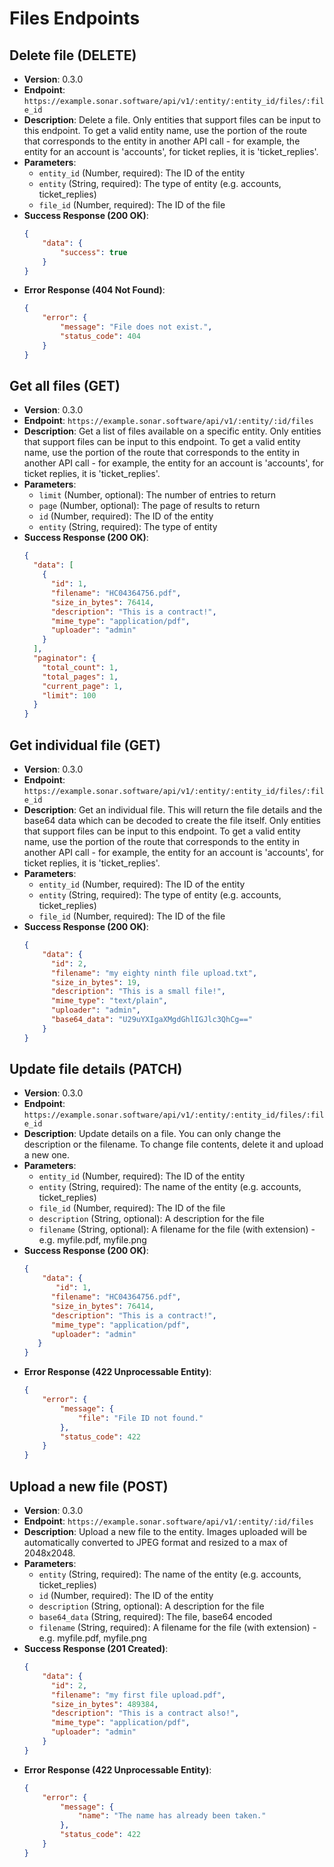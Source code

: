 # Files Endpoints

## Delete file (DELETE)
- **Version**: 0.3.0
- **Endpoint**: `https://example.sonar.software/api/v1/:entity/:entity_id/files/:file_id`
- **Description**: Delete a file. Only entities that support files can be input to this endpoint. To get a valid entity name, use the portion of the route that corresponds to the entity in another API call - for example, the entity for an account is 'accounts', for ticket replies, it is 'ticket_replies'.
- **Parameters**:
    - `entity_id` (Number, required): The ID of the entity
    - `entity` (String, required): The type of entity (e.g. accounts, ticket_replies)
    - `file_id` (Number, required): The ID of the file
- **Success Response (200 OK)**:
    ```json
    {
        "data": {
            "success": true
        }
    }
    ```
- **Error Response (404 Not Found)**:
    ```json
    {
        "error": {
            "message": "File does not exist.",
            "status_code": 404
        }
    }
    ```

## Get all files (GET)
- **Version**: 0.3.0
- **Endpoint**: `https://example.sonar.software/api/v1/:entity/:id/files`
- **Description**: Get a list of files available on a specific entity. Only entities that support files can be input to this endpoint. To get a valid entity name, use the portion of the route that corresponds to the entity in another API call - for example, the entity for an account is 'accounts', for ticket replies, it is 'ticket_replies'.
- **Parameters**:
    - `limit` (Number, optional): The number of entries to return
    - `page` (Number, optional): The page of results to return
    - `id` (Number, required): The ID of the entity
    - `entity` (String, required): The type of entity
- **Success Response (200 OK)**:
    ```json
    {
      "data": [
        {
          "id": 1,
          "filename": "HC04364756.pdf",
          "size_in_bytes": 76414,
          "description": "This is a contract!",
          "mime_type": "application/pdf",
          "uploader": "admin"
        }
      ],
      "paginator": {
        "total_count": 1,
        "total_pages": 1,
        "current_page": 1,
        "limit": 100
      }
    }
    ```

## Get individual file (GET)
- **Version**: 0.3.0
- **Endpoint**: `https://example.sonar.software/api/v1/:entity/:entity_id/files/:file_id`
- **Description**: Get an individual file. This will return the file details and the base64 data which can be decoded to create the file itself. Only entities that support files can be input to this endpoint. To get a valid entity name, use the portion of the route that corresponds to the entity in another API call - for example, the entity for an account is 'accounts', for ticket replies, it is 'ticket_replies'.
- **Parameters**:
    - `entity_id` (Number, required): The ID of the entity
    - `entity` (String, required): The type of entity (e.g. accounts, ticket_replies)
    - `file_id` (Number, required): The ID of the file
- **Success Response (200 OK)**:
    ```json
    {
        "data": {
          "id": 2,
          "filename": "my eighty ninth file upload.txt",
          "size_in_bytes": 19,
          "description": "This is a small file!",
          "mime_type": "text/plain",
          "uploader": "admin",
          "base64_data": "U29uYXIgaXMgdGhlIGJlc3QhCg=="
        }
    }
    ```

## Update file details (PATCH)
- **Version**: 0.3.0
- **Endpoint**: `https://example.sonar.software/api/v1/:entity/:entity_id/files/:file_id`
- **Description**: Update details on a file. You can only change the description or the filename. To change file contents, delete it and upload a new one.
- **Parameters**:
    - `entity_id` (Number, required): The ID of the entity
    - `entity` (String, required): The name of the entity (e.g. accounts, ticket_replies)
    - `file_id` (Number, required): The ID of the file
    - `description` (String, optional): A description for the file
    - `filename` (String, optional): A filename for the file (with extension) - e.g. myfile.pdf, myfile.png
- **Success Response (200 OK)**:
    ```json
    {
        "data": {
           "id": 1,
          "filename": "HC04364756.pdf",
          "size_in_bytes": 76414,
          "description": "This is a contract!",
          "mime_type": "application/pdf",
          "uploader": "admin"
       }
    }
    ```
- **Error Response (422 Unprocessable Entity)**:
    ```json
    {
        "error": {
            "message": {
                "file": "File ID not found."
            },
            "status_code": 422
        }
    }
    ```

## Upload a new file (POST)
- **Version**: 0.3.0
- **Endpoint**: `https://example.sonar.software/api/v1/:entity/:id/files`
- **Description**: Upload a new file to the entity. Images uploaded will be automatically converted to JPEG format and resized to a max of 2048x2048.
- **Parameters**:
    - `entity` (String, required): The name of the entity (e.g. accounts, ticket_replies)
    - `id` (Number, required): The ID of the entity
    - `description` (String, optional): A description for the file
    - `base64_data` (String, required): The file, base64 encoded
    - `filename` (String, required): A filename for the file (with extension) - e.g. myfile.pdf, myfile.png
- **Success Response (201 Created)**:
    ```json
    {
        "data": {
          "id": 2,
          "filename": "my first file upload.pdf",
          "size_in_bytes": 489384,
          "description": "This is a contract also!",
          "mime_type": "application/pdf",
          "uploader": "admin"
        }
    }
    ```
- **Error Response (422 Unprocessable Entity)**:
    ```json
    {
        "error": {
            "message": {
                "name": "The name has already been taken."
            },
            "status_code": 422
        }
    }
    ```
```
